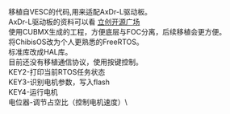 移植自VESC的代码,用来适配AxDr-L驱动板。\
AxDr-L驱动板的资料可以看 [立创开源广场](https://oshwhub.com/lylssy/foc_driver)\
使用CUBMX生成的工程，方便底层与FOC分离，后续移植会更方便。\
将ChibisOS改为个人更熟悉的FreeRTOS。\
标准库改成HAL库。\
目前还没有移植通信协议，使用按键控制。\
KEY2-打印当前RTOS任务状态\
KEY3-识别电机参数，写入flash\
KEY4-运行电机\
电位器-调节占空比（控制电机速度）\
